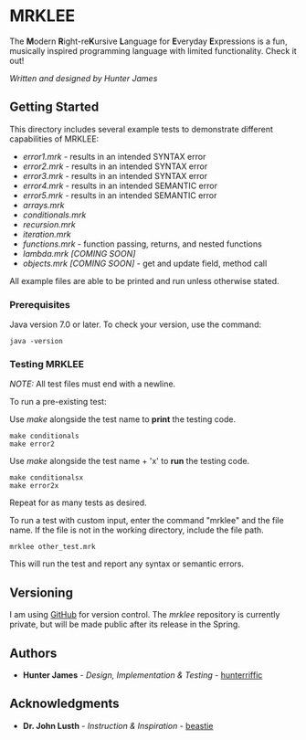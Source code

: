 
# MRKLEE

The **M**odern **R**ight-re**K**ursive **L**anguage for **E**veryday **E**xpressions is a fun, musically inspired 
programming language with limited functionality. Check it out!

*Written and designed by Hunter James*

## Getting Started

This directory includes several example tests to demonstrate different capabilities of MRKLEE:
* *error1.mrk* - results in an intended SYNTAX error
* *error2.mrk* - results in an intended SYNTAX error
* *error3.mrk* - results in an intended SYNTAX error
* *error4.mrk* - results in an intended SEMANTIC error
* *error5.mrk* - results in an intended SEMANTIC error
* *arrays.mrk*
* *conditionals.mrk*
* *recursion.mrk*
* *iteration.mrk*
* *functions.mrk* - function passing, returns, and nested functions
* *lambda.mrk [COMING SOON]* 
* *objects.mrk [COMING SOON]* - get and update field, method call

All example files are able to be printed and run unless otherwise stated.

### Prerequisites

Java version 7.0 or later. To check your version, use the command:

```
java -version
```

### Testing MRKLEE

*NOTE:* All test files must end with a newline.

To run a pre-existing test:
 
 Use _make_ alongside the test name to **print** the testing code.
```
make conditionals
make error2
```

Use _make_ alongside the test name + 'x' to **run** the testing code.
```
make conditionalsx
make error2x
```


Repeat for as many tests as desired.

To run a test with custom input, enter the command "mrklee" and the file name. If the file is not in the working directory, include the file path.

```
mrklee other_test.mrk
```

This will run the test and report any syntax or semantic errors.

## Versioning

I am using [GitHub](https://github.com/hunterriffic) for version control. The *mrklee* repository is currently private, 
but will be made public after its release in the Spring.

## Authors

* **Hunter James** - *Design, Implementation & Testing* - [hunterriffic](https://github.com/hunterriffic)

## Acknowledgments

* **Dr. John Lusth** - *Instruction & Inspiration* - [beastie](http://beastie.cs.ua.edu)

